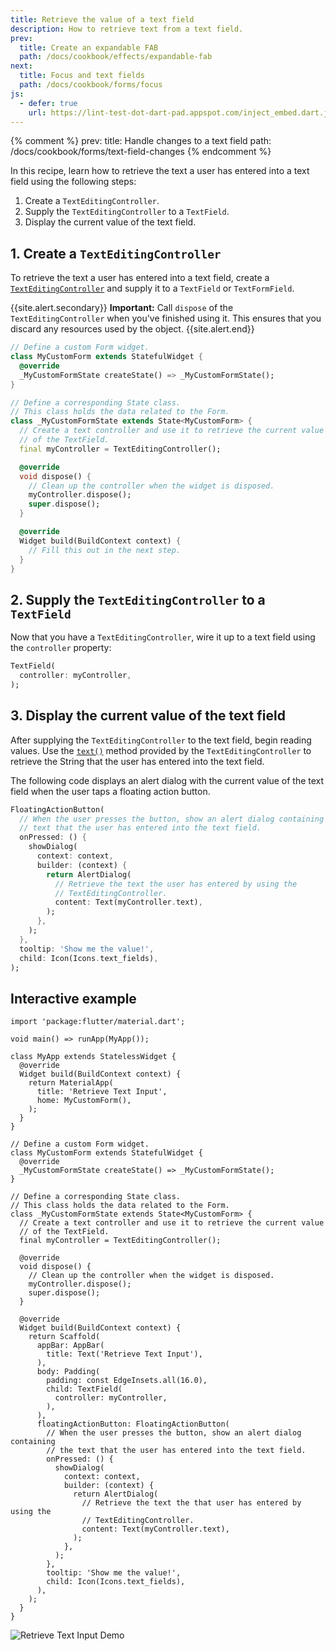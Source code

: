 ```yaml
---
title: Retrieve the value of a text field
description: How to retrieve text from a text field.
prev:
  title: Create an expandable FAB
  path: /docs/cookbook/effects/expandable-fab
next:
  title: Focus and text fields
  path: /docs/cookbook/forms/focus
js:
  - defer: true
    url: https://lint-test-dot-dart-pad.appspot.com/inject_embed.dart.js
---
```


<?code-excerpt path-base="../null_safety_examples/cookbook/forms/retreive_input"?>

{% comment %}
prev:
  title: Handle changes to a text field
  path: /docs/cookbook/forms/text-field-changes
{% endcomment %}

In this recipe,
learn how to retrieve the text a user has entered into a text field
using the following steps:

  1. Create a `TextEditingController`.
  2. Supply the `TextEditingController` to a `TextField`.
  3. Display the current value of the text field.

## 1. Create a `TextEditingController`

To retrieve the text a user has entered into a text field,
create a [`TextEditingController`][]
and supply it to a `TextField` or `TextFormField`.

{{site.alert.secondary}}
  **Important:** Call `dispose` of the `TextEditingController` when
  you've finished using it. This ensures that you discard any resources
  used by the object.
{{site.alert.end}}

<?code-excerpt "lib/starter.dart (Starter)" remove="return Container();"?>
```dart
// Define a custom Form widget.
class MyCustomForm extends StatefulWidget {
  @override
  _MyCustomFormState createState() => _MyCustomFormState();
}

// Define a corresponding State class.
// This class holds the data related to the Form.
class _MyCustomFormState extends State<MyCustomForm> {
  // Create a text controller and use it to retrieve the current value
  // of the TextField.
  final myController = TextEditingController();

  @override
  void dispose() {
    // Clean up the controller when the widget is disposed.
    myController.dispose();
    super.dispose();
  }

  @override
  Widget build(BuildContext context) {
    // Fill this out in the next step.
  }
}
```

## 2. Supply the `TextEditingController` to a `TextField`

Now that you have a `TextEditingController`, wire it up
to a text field using the `controller` property:

<!-- skip -->
```dart
TextField(
  controller: myController,
);
```

## 3. Display the current value of the text field

After supplying the `TextEditingController` to the text field,
begin reading values. Use the [`text()`][]
method provided by the `TextEditingController` to retrieve the
String that the user has entered into the text field.

The following code displays an alert dialog with the current
value of the text field when the user taps a floating action button.

<!-- skip -->
```dart
FloatingActionButton(
  // When the user presses the button, show an alert dialog containing the
  // text that the user has entered into the text field.
  onPressed: () {
    showDialog(
      context: context,
      builder: (context) {
        return AlertDialog(
          // Retrieve the text the user has entered by using the
          // TextEditingController.
          content: Text(myController.text),
        );
      },
    );
  },
  tooltip: 'Show me the value!',
  child: Icon(Icons.text_fields),
);
```

## Interactive example

<?code-excerpt "lib/main.dart"?>
```run-dartpad:theme-light:mode-flutter:run-true:width-100%:height-600px:split-60:ga_id-interactive_example:null_safety-true
import 'package:flutter/material.dart';

void main() => runApp(MyApp());

class MyApp extends StatelessWidget {
  @override
  Widget build(BuildContext context) {
    return MaterialApp(
      title: 'Retrieve Text Input',
      home: MyCustomForm(),
    );
  }
}

// Define a custom Form widget.
class MyCustomForm extends StatefulWidget {
  @override
  _MyCustomFormState createState() => _MyCustomFormState();
}

// Define a corresponding State class.
// This class holds the data related to the Form.
class _MyCustomFormState extends State<MyCustomForm> {
  // Create a text controller and use it to retrieve the current value
  // of the TextField.
  final myController = TextEditingController();

  @override
  void dispose() {
    // Clean up the controller when the widget is disposed.
    myController.dispose();
    super.dispose();
  }

  @override
  Widget build(BuildContext context) {
    return Scaffold(
      appBar: AppBar(
        title: Text('Retrieve Text Input'),
      ),
      body: Padding(
        padding: const EdgeInsets.all(16.0),
        child: TextField(
          controller: myController,
        ),
      ),
      floatingActionButton: FloatingActionButton(
        // When the user presses the button, show an alert dialog containing
        // the text that the user has entered into the text field.
        onPressed: () {
          showDialog(
            context: context,
            builder: (context) {
              return AlertDialog(
                // Retrieve the text the that user has entered by using the
                // TextEditingController.
                content: Text(myController.text),
              );
            },
          );
        },
        tooltip: 'Show me the value!',
        child: Icon(Icons.text_fields),
      ),
    );
  }
}
```

<noscript>
  <img src="/images/cookbook/retrieve-input.gif" alt="Retrieve Text Input Demo" class="site-mobile-screenshot" />
</noscript>


[`text()`]: {{site.api}}/flutter/widgets/TextEditingController/text.html
[`TextEditingController`]: {{site.api}}/flutter/widgets/TextEditingController-class.html
